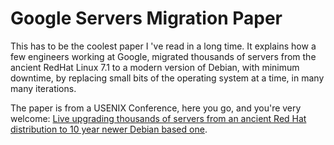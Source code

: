 <!-- -
Title: Google Servers Migration Paper
Author: Marios Zindilis
Description: A paper explaining how Google migrated thousands of servers from RedHat Linux 7 to a modern version of Debian
First Published: 2014-01-26
- -->

Google Servers Migration Paper
==============================

This has to be the coolest paper I 've read in a long time. It explains 
how a few engineers working at Google, migrated thousands of servers 
from the ancient RedHat Linux 7.1 to a modern version of Debian, with 
minimum downtime, by replacing small bits of the operating system at a 
time, in many many iterations.

The paper is from a USENIX Conference, here you go, and you're very 
welcome: [Live upgrading thousands of servers from an ancient Red Hat 
distribution to 10 year newer Debian based one](http://marc.merlins.org/linux/talks/ProdNG-LCA2014/Paper/ProdNG.pdf).
